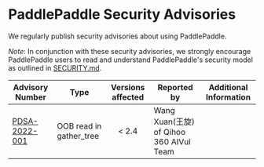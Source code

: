 # PaddlePaddle Security Advisories

We regularly publish security advisories about using PaddlePaddle.



*Note*: In conjunction with these security advisories, we strongly encourage PaddlePaddle users to read and understand PaddlePaddle's security model as outlined in [SECURITY.md](../SECURITY.md).


| Advisory Number                              | Type                    | Versions affected | Reported by                           | Additional Information |
|----------------------------------------------|-------------------------|:-----------------:|---------------------------------------|------------------------|
| [PDSA-2022-001](./advisory/pdsa-2022-001.md) | OOB read in gather_tree |       < 2.4       | Wang Xuan(王旋) of Qihoo 360 AIVul Team |                        |
